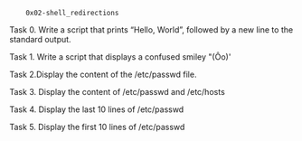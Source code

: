 		0x02-shell_redirections
Task 0. Write a script that prints “Hello, World”, followed by a new line to the standard output.

Task 1. Write a script that displays a confused smiley "(Ôo)'

Task 2.Display the content of the /etc/passwd file.

Task 3. Display the content of /etc/passwd and /etc/hosts

Task 4. Display the last 10 lines of /etc/passwd

Task 5. Display the first 10 lines of /etc/passwd
